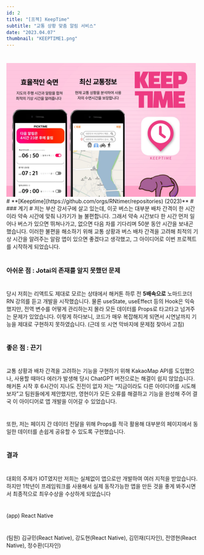 ```yaml
---
id: 2
title: "[프젝] KeepTime"
subtitle: "교통 상황 맞춤 알림 서비스"
date: "2023.04.07"
thumbnail: "KEEPTIME1.png"
---
```

#
<img src="../../static/image/KEEPTIME1.png" height="350px">
#
**[Keeptime](https://github.com/orgs/RNtimer/repositories) (2023)**
#
### 계기
#
저는 부산 강서구에 살고 있는데, 이곳 버스는 대부분 배차 간격이 한 시간이라 약속 시간에 맞춰 나가기가 늘 불편합니다. 그래서 약속 시간보다 한 시간 먼저 일어나 버스가 있으면 뛰쳐나가고, 없으면 다음 차를 기다리며 50분 동안 시간을 보내곤 했습니다. 이러한 불편을 해소하기 위해 교통 상황과 버스 배차 간격을 고려해 최적의 기상 시간을 알려주는 알람 앱이 있으면 좋겠다고 생각했고, 그 아이디어로 이번 프로젝트를 시작하게 되었습니다.

#
### 아쉬운 점 : Jotai의 존재를 알지 못했던 문제
#
당시 저희는 리액트도 제대로 모르는 상태에서 해커톤 하루 전 __5배속으로__ 노마드코더 RN 강의를 듣고 개발을 시작했습니다. 물론 useState, useEffect 등의 Hook은 익숙했지만, 전역 변수를 어떻게 관리하는지 몰라 모든 데이터를 Props로 타고타고 넘겨주는 문제가 있었습니다.
이렇게 하다보니, 코드가 매우 복잡해지게 되면서 시연날까지 기능을 제대로 구현하지 못하였습니다. (근데 또 시연 막바지에 문제점 찾아서 고침) 

#
### 좋은 점 : 끈기
#

교통 상황과 배차 간격을 고려하는 기능을 구현하기 위해 KakaoMap API를 도입했으나, 사용할 때마다 에러가 발생해 당시 ChatGPT 버전으로는 해결이 쉽지 않았습니다. 해커톤 시작 후 6시간이 지나도 진전이 없자 저는 “지금이라도 다른 아이디어를 시도해보자”고 팀원들에게 제안했지만, 영현이가 모든 오류를 해결하고 기능을 완성해 주어 결국 이 아이디어로 앱 개발을 이어갈 수 있었습니다.
#
또한, 저는 페이지 간 데이터 전달을 위해 Props를 적극 활용해 대부분의 페이지에서 동일한 데이터를 손쉽게 공유할 수 있도록 구현했습니다.

#
### 결과
#

대회의 주제가 IOT였지만 저희는 실체없이 앱으로만 개발하여 여러 지적을 받았습니다. 하지만 1학년이 프레임워크를 사용해서 실제 동작가능한 앱을 만든 것을 좋게 봐주시면서 최종적으로 최우수상을 수상하게 되었습니다

#
(app) React Native
#
(팀원) 김규민(React Native), 강도현(React Native), 김민재(디자인), 전영현(React Native), 정수환(디자인)
#